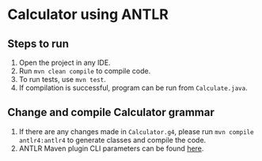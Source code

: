 # Calculator using ANTLR

## Steps to run

1. Open the project in any IDE.
2. Run `mvn clean compile` to compile code.
3. To run tests, use `mvn test`.
4. If compilation is successful, program can be run from `Calculate.java`. 

## Change and compile Calculator grammar

1. If there are any changes made in `Calculator.g4`, please run `mvn compile antlr4:antlr4` to generate classes and compile the code.
2. ANTLR Maven plugin CLI parameters can be found [here](https://www.antlr.org/api/maven-plugin/latest/antlr4-mojo.html).
 